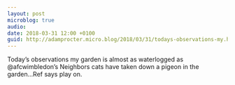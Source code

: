 ```yaml
---
layout: post
microblog: true
audio: 
date: 2018-03-31 12:00 +0100
guid: http://adamprocter.micro.blog/2018/03/31/todays-observations-my.html
---
```

Today’s observations my garden is almost as waterlogged as @afcwimbledon’s
Neighbors cats have taken down a pigeon in the garden...Ref says play on.

